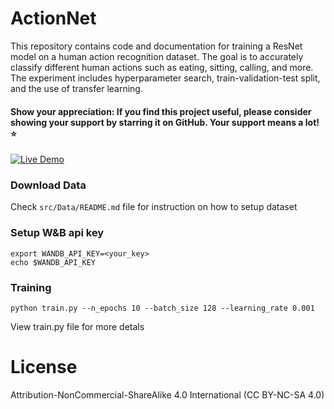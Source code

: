 # ActionNet
This repository contains code and documentation for training a ResNet model on a human action recognition dataset. The goal is to accurately classify different human actions such as eating, sitting, calling, and more. The experiment includes hyperparameter search, train-validation-test split, and the use of transfer learning.

#### Show your appreciation: If you find this project useful, please consider showing your support by starring it on GitHub. Your support means a lot! :star:

[![Live Demo](https://img.shields.io/badge/Live%20Demo-Link-green.svg)](https://www.shamimahamed.com/actionnet)

### Download Data
Check `src/Data/README.md` file for instruction on how to setup dataset

### Setup W&B api key
``` CLI
export WANDB_API_KEY=<your_key>
echo $WANDB_API_KEY
```

### Training
``` CLI
python train.py --n_epochs 10 --batch_size 128 --learning_rate 0.001
```
View train.py file for more detals


# License
Attribution-NonCommercial-ShareAlike 4.0 International (CC BY-NC-SA 4.0)




